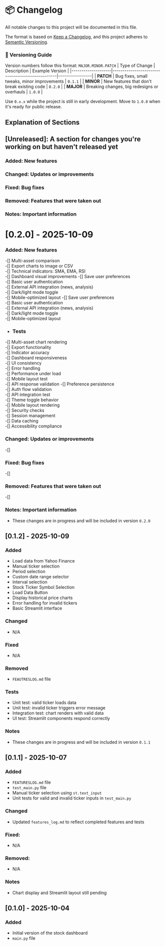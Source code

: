 # 📦 Changelog
All notable changes to this project will be documented in this file.

The format is based on [Keep a Changelog](https://keepachangelog.com/en/1.0.0/),
and this project adheres to [Semantic Versioning](https://semver.org/spec/v2.0.0.html).

### 🔢 Versioning Guide

Version numbers follow this format: `MAJOR.MINOR.PATCH`
| Type of Change     | Description                                      | Example Version |
|--------------------|--------------------------------------------------|-----------------|
| **PATCH**          | Bug fixes, small tweaks, minor improvements      | `0.1.1`         |
| **MINOR**          | New features that don't break existing code      | `0.2.0`         |
| **MAJOR**          | Breaking changes, big redesigns or overhauls     | `1.0.0`         |

Use `0.x.x` while the project is still in early development. Move to `1.0.0` when it's ready for public release.

## Explanation of Sections
## [Unreleased]: A section for changes you're working on but haven't released yet
### Added: New features
### Changed: Updates or improvements
### Fixed: Bug fixes
### Removed: Features that were taken out
### Notes: Important information

# [0.2.0] - 2025-10-09
### Added: New features
-[] Multi-asset comparison  
-[] Export charts to image or CSV  
-[] Technical indicators: SMA, EMA, RSI  
-[] Dashboard visual improvements
-[] Save user preferences  
-[] Basic user authentication  
-[] External API integration (news, analysis)  
-[] Dark/light mode toggle  
-[] Mobile-optimized layout
-[] Save user preferences  
-[] Basic user authentication  
-[] External API integration (news, analysis)  
-[] Dark/light mode toggle  
-[] Mobile-optimized layout  
- ### Tests  
-[] Multi-asset chart rendering  
-[] Export functionality  
-[] Indicator accuracy  
-[] Dashboard responsiveness  
-[] UI consistency  
-[] Error handling  
-[] Performance under load  
-[] Mobile layout test  
-[] API response validation
-[] Preference persistence  
-[] Auth flow validation  
-[] API integration test  
-[] Theme toggle behavior  
-[] Mobile layout rendering  
-[] Security checks  
-[] Session management  
-[] Data caching  
-[] Accessibility compliance
### Changed: Updates or improvements
-[]
### Fixed: Bug fixes
-[]
### Removed: Features that were taken out
-[]
### Notes: Important information
- These changes are in progress and will be included in version `0.2.0`

## [0.1.2] - 2025-10-09
### Added
- Load data from Yahoo Finance
- Manual ticker selection
- Period selection
- Custom date range selector
- Interval selection
- Stock Ticker Symbol Selection
- Load Data Button
- Display historical price charts
- Error handling for invalid tickers
- Basic Streamlit interface
### Changed
- N/A
### Fixed
- N/A
### Removed
- `FEAUTRESLOG.md` file
### Tests
- Unit test: valid ticker loads data
- Unit test: invalid ticker triggers error message
- Integration test: chart renders with valid data
- UI test: Streamlit components respond correctly
### Notes
- These changes are in progress and will be included in version `0.1.1`

## [0.1.1] - 2025-10-07
### Added
- `FEATURESLOG.md` file
- `test_main.py` file
- Manual ticker selection using `st.text_input`
- Unit tests for valid and invalid ticker inputs in `test_main.py`
### Changed
- Updated `features_log.md` to reflect completed features and tests
### Fixed: 
- N/A
### Removed: 
- N/A
### Notes
- Chart display and Streamlit layout still pending

## [0.1.0] - 2025-10-04
### Added
- Initial version of the stock dashboard
- `main.py` file
